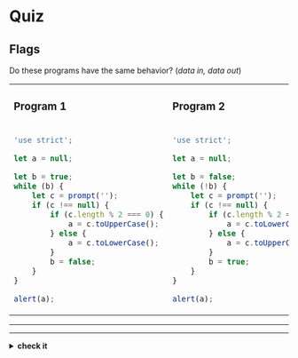 # Quiz

## Flags

Do these programs have the same behavior? (_data in, data out_)

<table>
<tr>
<td>

### Program 1

</td>
<td>

### Program 2

</td>
</tr>
<tr>
<td>

```js
'use strict';

let a = null;

let b = true;
while (b) {
	let c = prompt('');
	if (c !== null) {
		if (c.length % 2 === 0) {
			a = c.toUpperCase();
		} else {
			a = c.toLowerCase();
		}
		b = false;
	}
}

alert(a);
```

</td>
<td>

```js
'use strict';

let a = null;

let b = false;
while (!b) {
	let c = prompt('');
	if (c !== null) {
		if (c.length % 2 === 0) {
			a = c.toLowerCase();
		} else {
			a = c.toUpperCase();
		}
		b = true;
	}
}

alert(a);
```

</td>
</tr>
</table>

---

---

<details>
<summary><strong>check it</strong></summary>
<br>

✖ Nope.

</details>
